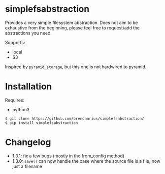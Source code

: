 # simplefsabstraction

Provides a very simple filesystem abstraction.
Does not aim to be exhaustive from the beginning, please feel free to request/add the abstractions you need.

Supports:
 * local
 * S3

Inspired by `pyramid_storage`, but this one is not hardwired to pyramid.

# Installation

Requires:
 * python3

```
$ git clone https://github.com/brendanrius/simplefsabstraction/
$ pip install simplefsabstraction
```

# Changelog

 * 1.3.1: fix a few bugs (mostly in the from_config method)
 * 1.3.0: `save()` can now handle the case where the source file is a file, now just a filename